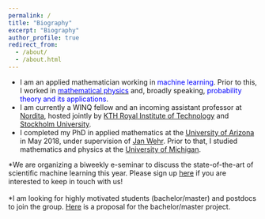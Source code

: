 ```yaml
---
permalink: /
title: "Biography"
excerpt: "Biography"
author_profile: true
redirect_from: 
  - /about/
  - /about.html
---
```


- I am an applied mathematician working in <font color="blue">machine learning</font>. Prior to this, I worked in [<font color="blue">mathematical physics</font>](https://ncatlab.org/nlab/show/mathematical+physics) and, broadly speaking, <font color="blue">probability theory and its applications</font>. <br> 
- I am currently a WINQ fellow and an incoming assistant professor at <a href="https://www.nordita.org/">Nordita</a>, hosted jointly by <a href="https://www.kth.se/en">KTH Royal Institute of Technology</a> and <a href="https://www.su.se/">Stockholm University</a>. <br> 
- I completed my PhD in applied mathematics at the <a href="http://math.arizona.edu/">University of Arizona</a> in May 2018, under supervision of <a href="http://math.arizona.edu/~wehr/">Jan Wehr</a>. Prior to that, I studied mathematics and physics at the <a href="https://umich.edu/">University of Michigan</a>. <br>  

*We are organizing a biweekly e-seminar to discuss the state-of-the-art of scientific machine learning this year. Please sign up [here](https://scientific-ml.org/) if you are interested to keep in touch with us! <br>  
*I am looking for highly motivated students (bachelor/master) and postdocs to join the group. <a href="https://drive.google.com/file/d/125rGaSGhWaSvcrwJeInJxVLpZ7ZQrRES/view?usp=sharing">Here</a> is a proposal for the bachelor/master project.
<br> 











